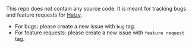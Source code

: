 This repo does not contain any source code. It is meant for tracking bugs and feature requests for [Halzy](https://halzy.app).

- For bugs: please create a new issue with `bug` tag.
- For feature requests: please create a new issue with `feature request` tag.
